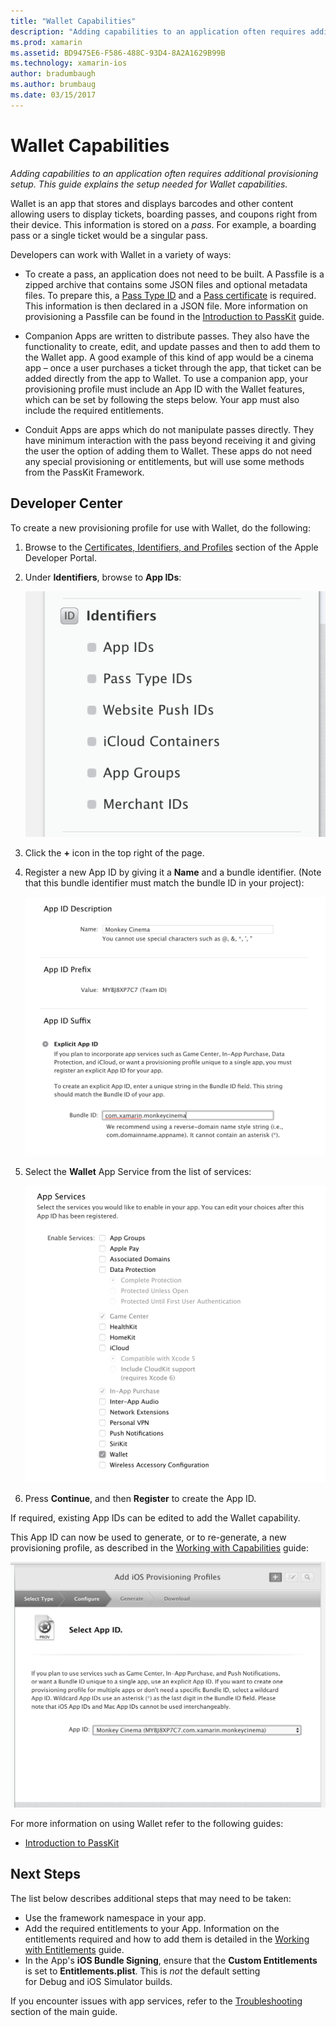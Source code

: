 ```yaml
---
title: "Wallet Capabilities"
description: "Adding capabilities to an application often requires additional provisioning setup. This guide explains the setup needed for Wallet capabilities."
ms.prod: xamarin
ms.assetid: BD9475E6-F586-488C-93D4-8A2A1629B99B
ms.technology: xamarin-ios
author: bradumbaugh
ms.author: brumbaug
ms.date: 03/15/2017
---
```


# Wallet Capabilities

_Adding capabilities to an application often requires additional provisioning setup. This guide explains the setup needed for Wallet capabilities._

Wallet is an app that stores and displays barcodes and other content allowing users to display tickets, boarding passes, and coupons right from their device. This information is stored on a _pass_. For example, a boarding pass or a single ticket would be a singular pass. 

Developers can work with Wallet in a variety of ways:

*	To create a pass, an application does not need to be built. A Passfile is a zipped archive that contains some JSON files and optional metadata files. To prepare this, a [Pass Type ID](~/ios/platform/passkit.md) and a [Pass certificate](~/ios/platform/passkit.md) is required. This information is then declared in a JSON file. More information on provisioning a Passfile can be found in the [Introduction to PassKit](~/ios/platform/passkit.md) guide.

*	Companion Apps are written to distribute passes. They also have the functionality to create, edit, and update passes and then to add them to the Wallet app. A good example of this kind of app would be a cinema app – once a user purchases a ticket through the app, that ticket can be added directly from the app to Wallet. To use a companion app, your provisioning profile must include an App ID with the Wallet features, which can be set by following the steps below. Your app must also include the required entitlements.

*	Conduit Apps are apps which do not manipulate passes directly. They have minimum interaction with the pass beyond receiving it and giving the user the option of adding them to Wallet. These apps do not need any special provisioning or entitlements, but will use some methods from the PassKit Framework.

## Developer Center

To create a new provisioning profile for use with Wallet, do the following:

1.	Browse to the [Certificates, Identifiers, and Profiles](https://developer.apple.com/account/ios/certificate/) section of the Apple Developer Portal.
2.	Under **Identifiers**, browse to **App IDs**: 
    
    ![App ID selection](wallet-capabilities-images/image17.png)

3.	Click the **+** icon in the top right of the page.
4.	Register a new App ID by giving it a **Name** and a bundle identifier. (Note that this bundle identifier must match the bundle ID in your project):
   
    ![Add App ID details](wallet-capabilities-images/image18.png)

5.	Select the **Wallet** App Service from the list of services:
    
    ![Select service screen](wallet-capabilities-images/image19.png)

6.	Press **Continue**, and then **Register** to create the App ID.

If required, existing App IDs can be edited to add the Wallet capability.

This App ID can now be used to generate, or to re-generate, a new provisioning profile, as described in the [Working with Capabilities](~/ios/deploy-test/provisioning/capabilities/index.md) guide:

![Using newly created App ID to create provisioning profile](wallet-capabilities-images/image20.png)


For more information on using Wallet refer to the following guides:

*	[Introduction to PassKit](~/ios/platform/passkit.md)
 
## Next Steps
 
The list below describes additional steps that may need to be taken:

* Use the framework namespace in your app.
* Add the required entitlements to your App. Information on the entitlements required and how to add them is detailed in the [Working with Entitlements](~/ios/deploy-test/provisioning/entitlements.md) guide.
* In the App's **iOS Bundle Signing**, ensure that the **Custom Entitlements** is set to **Entitlements.plist**. This is _not_ the default setting for Debug and iOS Simulator builds.

If you encounter issues with app services, refer to the [Troubleshooting](~/ios/deploy-test/provisioning/capabilities/index.md) section of the main guide.